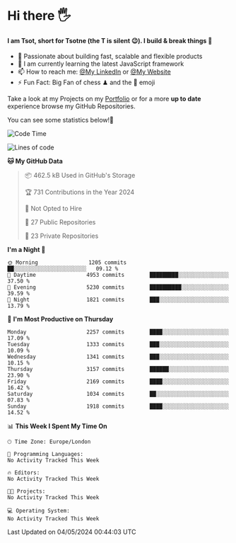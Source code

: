 # Hi there :raised_hand_with_fingers_splayed:
#### I am Tsot, short for Tsotne (the T is silent :wink:). I build & break things :space_invader:
- :telescope: Passionate about building fast, scalable and flexible products
- :seedling: I am currently learning the latest JavaScript framework 
- :mailbox: How to reach me: [@My LinkedIn](https://www.linkedin.com/in/tsotne-gvadzabia/) or [@My Website](https://tsotne.co.uk/contact)
- :zap: Fun Fact: Big Fan of chess ♟ and the 👾 emoji

Take a look at my Projects on my [Portfolio](https://tsotne.co.uk/) or for a more **up to date** experience browse my GitHub Repositories.

You can see some statistics below!:space_invader:
<!--START_SECTION:waka-->
![Code Time](http://img.shields.io/badge/Code%20Time-761%20hrs%202%20mins-blue)

![Lines of code](https://img.shields.io/badge/From%20Hello%20World%20I%27ve%20Written-5.6%20million%20lines%20of%20code-blue)

**🐱 My GitHub Data** 

> 📦 462.5 kB Used in GitHub's Storage 
 > 
> 🏆 731 Contributions in the Year 2024
 > 
> 🚫 Not Opted to Hire
 > 
> 📜 27 Public Repositories 
 > 
> 🔑 23 Private Repositories 
 > 
**I'm a Night 🦉** 

```text
🌞 Morning                1205 commits        ██░░░░░░░░░░░░░░░░░░░░░░░   09.12 % 
🌆 Daytime                4953 commits        █████████░░░░░░░░░░░░░░░░   37.50 % 
🌃 Evening                5230 commits        ██████████░░░░░░░░░░░░░░░   39.59 % 
🌙 Night                  1821 commits        ███░░░░░░░░░░░░░░░░░░░░░░   13.79 % 
```
📅 **I'm Most Productive on Thursday** 

```text
Monday                   2257 commits        ████░░░░░░░░░░░░░░░░░░░░░   17.09 % 
Tuesday                  1333 commits        ███░░░░░░░░░░░░░░░░░░░░░░   10.09 % 
Wednesday                1341 commits        ███░░░░░░░░░░░░░░░░░░░░░░   10.15 % 
Thursday                 3157 commits        ██████░░░░░░░░░░░░░░░░░░░   23.90 % 
Friday                   2169 commits        ████░░░░░░░░░░░░░░░░░░░░░   16.42 % 
Saturday                 1034 commits        ██░░░░░░░░░░░░░░░░░░░░░░░   07.83 % 
Sunday                   1918 commits        ████░░░░░░░░░░░░░░░░░░░░░   14.52 % 
```


📊 **This Week I Spent My Time On** 

```text
🕑︎ Time Zone: Europe/London

💬 Programming Languages: 
No Activity Tracked This Week

🔥 Editors: 
No Activity Tracked This Week

🐱‍💻 Projects: 
No Activity Tracked This Week

💻 Operating System: 
No Activity Tracked This Week
```


 Last Updated on 04/05/2024 00:44:03 UTC
<!--END_SECTION:waka-->
